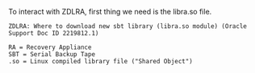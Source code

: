 To interact with ZDLRA, first thing we need is the libra.so file.

```
ZDLRA: Where to download new sbt library (libra.so module) (Oracle Support Doc ID 2219812.1)
```
```
RA = Recovery Appliance
SBT = Serial Backup Tape
.so = Linux compiled library file ("Shared Object")
```
